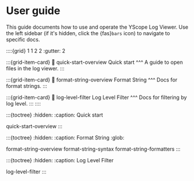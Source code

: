# User guide

This guide documents how to use and operate the YScope Log Viewer. Use the left sidebar (if it's
hidden, click the {fas}`bars` icon) to navigate to specific docs.

::::{grid} 1 1 2 2
:gutter: 2

:::{grid-item-card}
:link: quick-start-overview
Quick start
^^^
A guide to open files in the log viewer.
:::

:::{grid-item-card}
:link: format-string-overview
Format String
^^^
Docs for format strings.
:::

:::{grid-item-card}
:link: log-level-filter
Log Level Filter
^^^
Docs for filtering by log level.
:::
::::

:::{toctree}
:hidden:
:caption: Quick start

quick-start-overview
:::

:::{toctree}
:hidden:
:caption: Format String
:glob:

format-string-overview
format-string-syntax
format-string-formatters
:::

:::{toctree}
:hidden:
:caption: Log Level Filter

log-level-filter
:::
